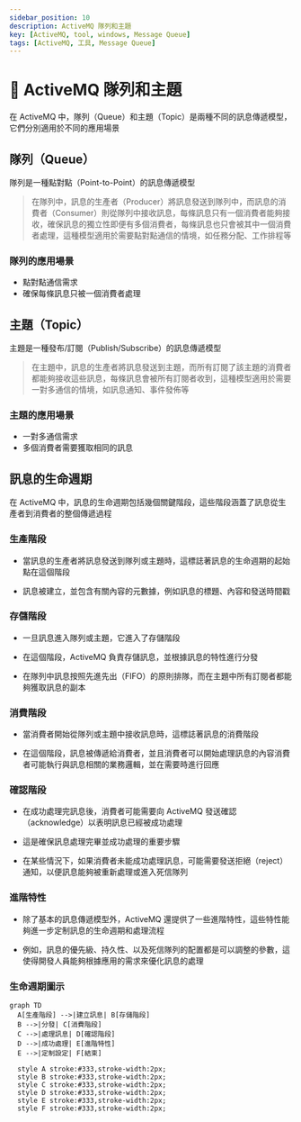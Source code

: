 ```yaml
---
sidebar_position: 10
description: ActiveMQ 隊列和主題
key: [ActiveMQ, tool, windows, Message Queue]
tags: [ActiveMQ, 工具, Message Queue]
---
```


# 🧣 ActiveMQ 隊列和主題

在 ActiveMQ 中，隊列（Queue）和主題（Topic）是兩種不同的訊息傳遞模型，它們分別適用於不同的應用場景

## 隊列（Queue）

隊列是一種點對點（Point-to-Point）的訊息傳遞模型

> 在隊列中，訊息的生產者（Producer）將訊息發送到隊列中，而訊息的消費者（Consumer）則從隊列中接收訊息，每條訊息只有一個消費者能夠接收，確保訊息的獨立性即便有多個消費者，每條訊息也只會被其中一個消費者處理，這種模型適用於需要點對點通信的情境，如任務分配、工作排程等

### 隊列的應用場景
  
- 點對點通信需求
- 確保每條訊息只被一個消費者處理

## 主題（Topic）

主題是一種發布/訂閱（Publish/Subscribe）的訊息傳遞模型

> 在主題中，訊息的生產者將訊息發送到主題，而所有訂閱了該主題的消費者都能夠接收這些訊息，每條訊息會被所有訂閱者收到，這種模型適用於需要一對多通信的情境，如訊息通知、事件發佈等

### 主題的應用場景
  
- 一對多通信需求
- 多個消費者需要獲取相同的訊息

## 訊息的生命週期

在 ActiveMQ 中，訊息的生命週期包括幾個關鍵階段，這些階段涵蓋了訊息從生產者到消費者的整個傳遞過程

### 生產階段

- 當訊息的生產者將訊息發送到隊列或主題時，這標誌著訊息的生命週期的起始點在這個階段

- 訊息被建立，並包含有關內容的元數據，例如訊息的標題、內容和發送時間戳

### 存儲階段

- 一旦訊息進入隊列或主題，它進入了存儲階段

- 在這個階段，ActiveMQ 負責存儲訊息，並根據訊息的特性進行分發

- 在隊列中訊息按照先進先出（FIFO）的原則排隊，而在主題中所有訂閱者都能夠獲取訊息的副本

### 消費階段

- 當消費者開始從隊列或主題中接收訊息時，這標誌著訊息的消費階段

- 在這個階段，訊息被傳遞給消費者，並且消費者可以開始處理訊息的內容消費者可能執行與訊息相關的業務邏輯，並在需要時進行回應

### 確認階段

- 在成功處理完訊息後，消費者可能需要向 ActiveMQ 發送確認（acknowledge）以表明訊息已經被成功處理

- 這是確保訊息處理完畢並成功處理的重要步驟

- 在某些情況下，如果消費者未能成功處理訊息，可能需要發送拒絕（reject）通知，以便訊息能夠被重新處理或進入死信隊列

### 進階特性

- 除了基本的訊息傳遞模型外，ActiveMQ 還提供了一些進階特性，這些特性能夠進一步定制訊息的生命週期和處理流程

- 例如，訊息的優先級、持久性、以及死信隊列的配置都是可以調整的參數，這使得開發人員能夠根據應用的需求來優化訊息的處理

### 生命週期圖示

```mermaid
graph TD
  A[生產階段] -->|建立訊息| B[存儲階段]
  B -->|分發| C[消費階段]
  C -->|處理訊息| D[確認階段]
  D -->|成功處理| E[進階特性]
  E -->|定制設定| F[結束]

  style A stroke:#333,stroke-width:2px;
  style B stroke:#333,stroke-width:2px;
  style C stroke:#333,stroke-width:2px;
  style D stroke:#333,stroke-width:2px;
  style E stroke:#333,stroke-width:2px;
  style F stroke:#333,stroke-width:2px;
```
